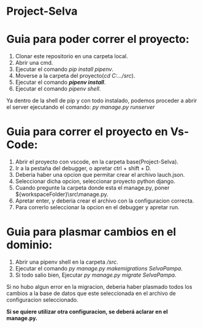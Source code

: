 # Project-Selva

# Guia para poder correr el proyecto:

1. Clonar este repositorio en una carpeta local.
2. Abrir una cmd.
3. Ejecutar el comando _pip install pipenv_.
4. Moverse a la carpeta del proyecto(_cd C:.../src_).
5. Ejecutar el comando **_pipenv install_**.
6. Ejecutar el comando _pipenv shell_.

Ya dentro de la shell de pip y con todo instalado, podemos proceder a abrir el server ejecutando el comando: _py manage.py runserver_

# Guia para correr el proyecto en Vs-Code:

1. Abrir el proyecto con vscode, en la carpeta base(Project-Selva).
2. Ir a la pestaña del debugger, o apretar ctrl + shift + D.
3. Deberia haber una opcion que permitar crear el archivo lauch.json.
4. Seleccionar dicha opcion, seleccionar proyecto python django.
5. Cuando pregunte la carpeta donde esta el manage.py, poner ${workspaceFolder}\\src\\manage.py.
6. Apretar enter, y deberia crear el archivo con la configuracion correcta.
7. Para correrlo seleccionar la opcion en el debugger y apretar run.

# Guia para plasmar cambios en el dominio:

1. Abrir una pipenv shell en la carpeta _/src_.
2. Ejecutar el comando _py manage.py makemigrations SelvaPampa_.
3. Si todo salio bien, Ejecutar _py manage.py migrate SelvaPampa_.

Si no hubo algun error en la migracion, deberia haber plasmado todos los cambios a la base de datos que este seleccionada en el archivo de configuracion seleccionado. 

**Si se quiere utilizar otra configuracion, se deberá aclarar en el manage.py.**


